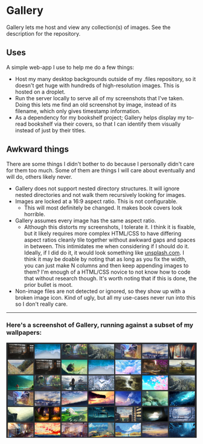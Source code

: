 # Gallery

Gallery lets me host and view any collection(s) of images.
See the description for the repository.

## Uses
A simple web-app I use to help me do a few things:

* Host my many desktop backgrounds outside of my .files repository, so it
  doesn't get huge with hundreds of high-resolution images. This is hosted
  on a droplet.
* Run the server locally to serve all of my screenshots that I've taken.
  Doing this lets me find an old screenshot by image, instead of its filename,
  which only gives timestamp information.
* As a dependency for my bookshelf project; Gallery helps display my to-read
  bookshelf via their covers, so that I can identify them visually instead of
  just by their titles.
  
## Awkward things

There are some things I didn't bother to do because I personally didn't care for them too much. Some of them are things I will care about eventually and will do, others likely never.

* Gallery does not support nested directory structures. It will ignore 
  nested directories and not walk them recursively looking for images.
* Images are locked at a 16:9 aspect ratio. This is not configurable.
  * This will most definitely be changed. It makes book covers look horrible.
* Gallery assumes every image has the same aspect ratio.
  * Although this distorts my screenshots, I tolerate it. I think it is 
    fixable, but it likely requires more complex HTML/CSS to have differing 
    aspect ratios cleanly tile together without awkward gaps and spaces in 
    between. This intimidates me when considering if I should do it. Ideally, 
    if I did do it, it would look something like [unsplash.com](unsplash.com). 
    I think it may be doable by noting that as long as you fix the width, you 
    can just make N columns and then keep appending images to them? I'm 
    enough of a HTML/CSS novice to not know how to code that without research 
    though. It's worth noting that if this is done, the prior bullet is moot.
* Non-image files are not detected or ignored, so they show up with a broken 
  image icon. Kind of ugly, but all my use-cases never run into this so I don't really care.

---

### Here's a screenshot of Gallery, running against a subset of my wallpapers:
![img](./rsrc/gallery_screenshot.jpg)
